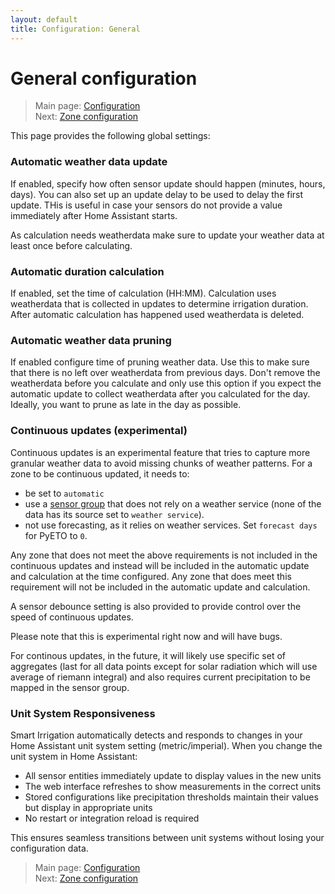 ```yaml
---
layout: default
title: Configuration: General
---
```

# General configuration

> Main page: [Configuration](configuration.md)<br/>
> Next: [Zone configuration](configuration-zones.md)

This page provides the following global settings:

### Automatic weather data update
If enabled, specify how often sensor update should happen (minutes, hours, days). You can also set up an update delay to be used to delay the first update. THis is useful in case your sensors do not provide a value immediately after Home Assistant starts.

As calculation needs weatherdata make sure to update your weather data at least once before calculating.

### Automatic duration calculation
If enabled, set the time of calculation (HH:MM). Calculation uses weatherdata that is collected in updates to determine irrigation duration. After automatic calculation has happened used weatherdata is deleted.

### Automatic weather data pruning
If enabled configure time of pruning weather data. Use this to make sure that there is no left over weatherdata from previous days. Don't remove the weatherdata before you calculate and only use this option if you expect the automatic update to collect weatherdata after you calculated for the day. Ideally, you want to prune as late in the day as possible.

### Continuous updates (experimental)
Continuous updates is an experimental feature that tries to capture more granular weather data to avoid missing chunks of weather patterns. For a zone to be continuous updated, it needs to:
* be set to `automatic`
* use a [sensor group](configuration-sensor-groups.md) that does not rely on a weather service (none of the data has its source set to `weather service`). 
* not use forecasting, as it relies on weather services. Set `forecast days` for PyETO to `0`.

Any zone that does not meet the above requirements is not included in the continuous updates and instead will be included in the automatic update and calculation at the time configured. 
Any zone that does meet this requirement will not be included in the automatic update and calculation.

A sensor debounce setting is also provided to provide control over the speed of continuous updates.

Please note that this is experimental right now and will have bugs.

For continous updates, in the future, it will likely use specific set of aggregates (last for all data points except for solar radiation which will use average of riemann integral) and also requires current precipitation to be mapped in the sensor group.

### Unit System Responsiveness
Smart Irrigation automatically detects and responds to changes in your Home Assistant unit system setting (metric/imperial). When you change the unit system in Home Assistant:
* All sensor entities immediately update to display values in the new units
* The web interface refreshes to show measurements in the correct units  
* Stored configurations like precipitation thresholds maintain their values but display in appropriate units
* No restart or integration reload is required

This ensures seamless transitions between unit systems without losing your configuration data.


> Main page: [Configuration](configuration.md)<br/>
> Next: [Zone configuration](configuration-zones.md)
